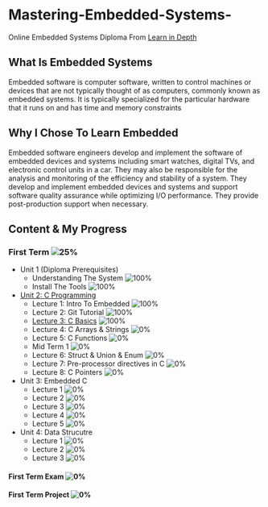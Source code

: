# Mastering-Embedded-Systems-
Online Embedded Systems Diploma From [Learn in Depth](https://www.learn-in-depth.com)

## What Is Embedded Systems
Embedded software is computer software, written to control machines or devices that are not typically thought of as computers, commonly known as embedded systems. It is typically specialized for the particular hardware that it runs on and has time and memory constraints
## Why I Chose To Learn Embedded 
Embedded software engineers develop and implement the software of embedded devices and systems including smart watches, digital TVs, and electronic control units in a car. They may also be responsible for the analysis and monitoring of the efficiency and stability of a system. They develop and implement embedded devices and systems and support software quality assurance while optimizing I/O performance. They provide post-production support when necessary.

## Content & My Progress
### First Term ![25%](https://progress-bar.dev/25?title=InProgress)
* Unit 1 (Diploma Prerequisites)
  * Understanding The System ![100%](https://progress-bar.dev/100)
  * Install The Tools ![100%](https://progress-bar.dev/100)
* [Unit 2: C Programming](https://github.com/HossamElHawy/Mastring-Embedded-Systems-Dibloma/tree/main/Term%201/Unit%202%20C%20Programing)
  * Lecture 1: Intro To Embedded ![100%](https://progress-bar.dev/100)
  * Lecture 2: Git Tutorial ![100%](https://progress-bar.dev/100)
  * [Lecture 3: C Basics](https://github.com/HossamElHawy/Mastring-Embedded-Systems-Dibloma/tree/main/Term%201/Unit%202%20C%20Programing/Lecture%203%20C%20Basics)  ![100%](https://progress-bar.dev/100)
  * Lecture 4: C Arrays & Strings ![0%](https://progress-bar.dev/100) 
  * Lecture 5: C Functions ![0%](https://progress-bar.dev/0)
  * Mid Term 1 ![0%](https://progress-bar.dev/0)
  * Lecture 6: Struct & Union & Enum ![0%](https://progress-bar.dev/0)
  * Lecture 7: Pre-processor directives in C ![0%](https://progress-bar.dev/0)
  * Lecture 8: C Pointers ![0%](https://progress-bar.dev/0)
* Unit 3: Embedded C
  * Lecture 1 ![0%](https://progress-bar.dev/0)
  * Lecture 2 ![0%](https://progress-bar.dev/0)
  * Lecture 3 ![0%](https://progress-bar.dev/0)
  * Lecture 4 ![0%](https://progress-bar.dev/0)
  * Lecture 5 ![0%](https://progress-bar.dev/0)
* Unit 4: Data Strucutre
  * Lecture 1 ![0%](https://progress-bar.dev/0)
  * Lecture 2 ![0%](https://progress-bar.dev/0)
  * Lecture 3 ![0%](https://progress-bar.dev/0)
#### First Term Exam ![0%](https://progress-bar.dev/0)
#### First Term Project ![0%](https://progress-bar.dev/0)

